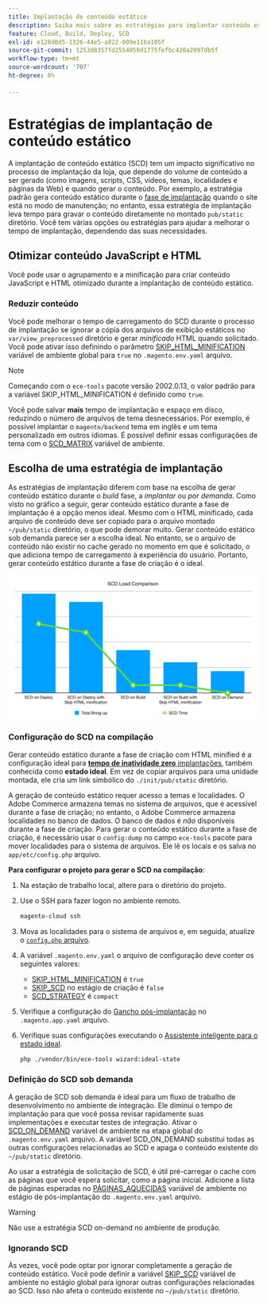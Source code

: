 ```yaml
---
title: Implantação de conteúdo estático
description: Saiba mais sobre as estratégias para implantar conteúdo estático, como imagens, scripts e CSS, no Adobe Commerce em projetos de infraestrutura em nuvem.
feature: Cloud, Build, Deploy, SCD
exl-id: e128d0d5-1326-44e5-a822-009e11ba105f
source-git-commit: 1253d8357fd2554050d1775fefbc420a2097db5f
workflow-type: tm+mt
source-wordcount: '707'
ht-degree: 0%

---
```


# Estratégias de implantação de conteúdo estático

A implantação de conteúdo estático (SCD) tem um impacto significativo no processo de implantação da loja, que depende do volume de conteúdo a ser gerado (como imagens, scripts, CSS, vídeos, temas, localidades e páginas da Web) e quando gerar o conteúdo. Por exemplo, a estratégia padrão gera conteúdo estático durante o [fase de implantação](process.md#deploy-phase-deploy-phase) quando o site está no modo de manutenção; no entanto, essa estratégia de implantação leva tempo para gravar o conteúdo diretamente no montado `pub/static` diretório. Você tem várias opções ou estratégias para ajudar a melhorar o tempo de implantação, dependendo das suas necessidades.

## Otimizar conteúdo JavaScript e HTML

Você pode usar o agrupamento e a minificação para criar conteúdo JavaScript e HTML otimizado durante a implantação de conteúdo estático.

### Reduzir conteúdo

Você pode melhorar o tempo de carregamento do SCD durante o processo de implantação se ignorar a cópia dos arquivos de exibição estáticos no `var/view_preprocessed` diretório e gerar _minificado_ HTML quando solicitado. Você pode ativar isso definindo o parâmetro [SKIP_HTML_MINIFICATION](../environment/variables-global.md#skiphtmlminification) variável de ambiente global para `true` no `.magento.env.yaml` arquivo.

>[!NOTE]
>
>Começando com o `ece-tools` pacote versão 2002.0.13, o valor padrão para a variável SKIP_HTML_MINIFICATION é definido como `true`.

Você pode salvar **mais** tempo de implantação e espaço em disco, reduzindo o número de arquivos de tema desnecessários. Por exemplo, é possível implantar o `magento/backend` tema em inglês e um tema personalizado em outros idiomas. É possível definir essas configurações de tema com o [SCD_MATRIX](../environment/variables-deploy.md#scdmatrix) variável de ambiente.

## Escolha de uma estratégia de implantação

As estratégias de implantação diferem com base na escolha de gerar conteúdo estático durante o _build_ fase, a _implantar_ ou _por demanda_. Como visto no gráfico a seguir, gerar conteúdo estático durante a fase de implantação é a opção menos ideal. Mesmo com o HTML minificado, cada arquivo de conteúdo deve ser copiado para o arquivo montado `~/pub/static` diretório, o que pode demorar muito. Gerar conteúdo estático sob demanda parece ser a escolha ideal. No entanto, se o arquivo de conteúdo não existir no cache gerado no momento em que é solicitado, o que adiciona tempo de carregamento à experiência do usuário. Portanto, gerar conteúdo estático durante a fase de criação é o ideal.

![Comparação de carregamento de SCD](../../assets/scd-load-times.png)

### Configuração do SCD na compilação

Gerar conteúdo estático durante a fase de criação com HTML minified é a configuração ideal para [**tempo de inatividade zero** implantações](reduce-downtime.md), também conhecida como **estado ideal**. Em vez de copiar arquivos para uma unidade montada, ele cria um link simbólico do `./init/pub/static` diretório.

A geração de conteúdo estático requer acesso a temas e localidades. O Adobe Commerce armazena temas no sistema de arquivos, que é acessível durante a fase de criação; no entanto, o Adobe Commerce armazena localidades no banco de dados. O banco de dados é _não_ disponíveis durante a fase de criação. Para gerar o conteúdo estático durante a fase de criação, é necessário usar o `config:dump` no campo `ece-tools` pacote para mover localidades para o sistema de arquivos. Ele lê os locais e os salva no `app/etc/config.php` arquivo.

**Para configurar o projeto para gerar o SCD na compilação**:

1. Na estação de trabalho local, altere para o diretório do projeto.
1. Use o SSH para fazer logon no ambiente remoto.

   ```bash
   magento-cloud ssh
   ```

1. Mova as localidades para o sistema de arquivos e, em seguida, atualize o [`config.php` arquivo](../development/commerce-version.md#create-a-configphp-file).

1. A variável `.magento.env.yaml` o arquivo de configuração deve conter os seguintes valores:

   - [SKIP_HTML_MINIFICATION](../environment/variables-global.md#skip_html_minification) é `true`
   - [SKIP_SCD](../environment/variables-build.md#skip_scd) no estágio de criação é `false`
   - [SCD_STRATEGY](../environment/variables-build.md#scd_strategy) é `compact`

1. Verifique a configuração do [Gancho pós-implantação](../application/hooks-property.md) no `.magento.app.yaml` arquivo.

1. Verifique suas configurações executando o [Assistente inteligente para o estado ideal](smart-wizards.md).

   ```bash
   php ./vendor/bin/ece-tools wizard:ideal-state
   ```

### Definição do SCD sob demanda

A geração de SCD sob demanda é ideal para um fluxo de trabalho de desenvolvimento no ambiente de integração. Ele diminui o tempo de implantação para que você possa revisar rapidamente suas implementações e executar testes de integração. Ativar o [SCD_ON_DEMAND](../environment/variables-global.md#scdondemand) variável de ambiente na etapa global do `.magento.env.yaml` arquivo. A variável SCD_ON_DEMAND substitui todas as outras configurações relacionadas ao SCD e apaga o conteúdo existente do `~/pub/static` diretório.

Ao usar a estratégia de solicitação de SCD, é útil pré-carregar o cache com as páginas que você espera solicitar, como a página inicial. Adicione a lista de páginas esperadas no [PÁGINAS_AQUECIDAS](../environment/variables-post-deploy.md#warmuppages) variável de ambiente no estágio de pós-implantação do `.magento.env.yaml` arquivo.

>[!WARNING]
>
>Não use a estratégia SCD on-demand no ambiente de produção.

### Ignorando SCD

Às vezes, você pode optar por ignorar completamente a geração de conteúdo estático. Você pode definir a variável [SKIP_SCD](../environment/variables-build.md#skipscd) variável de ambiente no estágio global para ignorar outras configurações relacionadas ao SCD. Isso não afeta o conteúdo existente no `~/pub/static` diretório.
